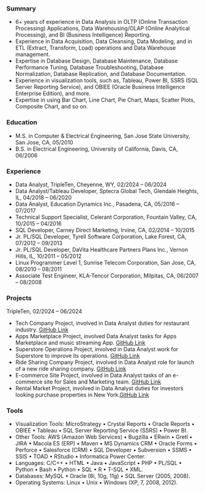 ### Summary
- 6+ years of experience in Data Analysis in OLTP (Online Transaction Processing) Applications, Data Warehousing/OLAP (Online Analytical Processing), and BI (Business Intelligence) Reporting.   
- Experience in Data Acquisition, Data Cleansing, Data Modeling, and in ETL (Extract, Transform, Load) operations and Data Warehouse management.
- Expertise in Database Design, Database Maintenance, Database Performance Tuning, Database Troubleshooting, Database Normalization, Database Replication, and Database Documentation.
- Experience in visualization tools, such as, Tableau, Power BI, SSRS (SQL Server Reporting Service), and OBIEE (Oracle Business Intelligence Enterprise Edition), and more.
- Expertise in using Bar Chart, Line Chart, Pie Chart, Maps, Scatter Plots, Composite Chart, and so on.

### Education
- M.S. in Computer & Electrical Engineering, San Jose State University, San Jose, CA, 05/2010
- B.S. in Electrical Engineering, University of California, Davis, CA, 06/2006 

### Experience
- Data Analyst, TripleTen, Cheyenne, WY, 02/2024 – 06/2024
- Data Analyst/Tableau Developer, Sptecra Global Tech, Glendale Heights, IL, 04/2018 – 06/2020
- Data Analyst, Education Dynamics Inc., Pasadena, CA, 05/2016 – 07/2017
- Technical Support Specialist, Celerant Corporation, Fountain Valley, CA, 10/2015 – 04/2016
- SQL Developer, Carney Direct Marketing, Irvine, CA, 02/2014 – 10/2015
- Jr. PL/SQL Developer, Tyrell Software Corporation, Lake Forest, CA, 07/2012 – 09/2013
- Jr. PL/SQL Developer, DaVita Healthcare Partners Plans Inc., Vernon Hills, IL, 10/2011 – 05/2012
- Linux Programmer Level 1, Sunrise Telecom Corporation, San Jose, CA, 08/2010 – 08/2011
- Associate Test Engineer, KLA-Tencor Corporation, Milpitas, CA, 06/2007 – 08/2008

### Projects 
TripleTen, 02/2024 – 06/2024
- Tech Company Project, involved in Data Analyst duties for restaurant industry. [GitHub Link](https://github.com/MudassarCH0/NYC-Airbnb-Project)
- Apps Marketplace Project, involved Data Analyst tasks for Apps Marketplace and music streaming App. [GitHub Link](www.google.com)
- Superstore Operations Project, involved in Data Analyst work for Superstore to improve its operations. [GitHub Link](www.google.com)
- Ride Sharing Company Project, involved in Data Analyst role for launch of a new ride sharing company. [GitHub Link](www.google.com)
- E-commerce Site Project, involved in Data Analyst tasks of an e-commerce site for Sales and Marketing team. [GitHub Link](www.google.com)
- Rental Market Project, involved in Data Analyst duties for investors looking purchase properties in New York.[GitHub Link](www.google.com) 

### Tools
- Visualization Tools: MicroStrategy • Crystal Reports • Oracle Reports • OBIEE • Tableau • SQL Server Reporting Service (SSRS) • Power BI.
- Other Tools: AWS (Amazon Web Services) • Bugzilla • ERwin • Gretl • JIRA • Macola ES (ERP) • Maven • MS Dynamics CRM • Oracle Forms • Perforce • Salesforce (CRM) • SQL Developer • Subversion • SSMS • SSIS • TOAD • RStudio • Informatica Power Center.
- Languages: C/C++ • HTML • Java • JavaScript • PHP • PL/SQL • Python • Bash • Python • SQL • R • T-SQL • XML.
- Databases: MySQL • Oracle (8i, 10g, 11g) • SQL Server (2005, 2008).
- Operating Systems: Linux • Unix • Windows (XP, 7, 2008, 2012).


